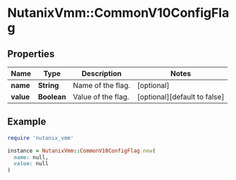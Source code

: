 # NutanixVmm::CommonV10ConfigFlag

## Properties

| Name | Type | Description | Notes |
| ---- | ---- | ----------- | ----- |
| **name** | **String** | Name of the flag.  | [optional] |
| **value** | **Boolean** | Value of the flag.  | [optional][default to false] |

## Example

```ruby
require 'nutanix_vmm'

instance = NutanixVmm::CommonV10ConfigFlag.new(
  name: null,
  value: null
)
```

